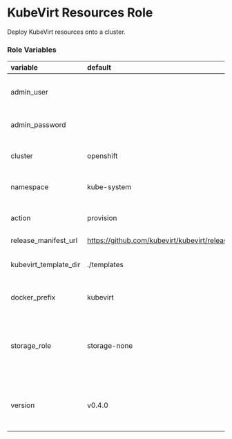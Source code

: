 # KubeVirt Resources Role

Deploy KubeVirt resources onto a cluster.

### Role Variables
| variable       | default           |choices           | comments  |
|:-------------|:-------------|:----------|:----------|
|admin_user|   | _optional_ |User with cluster-admin permissions.|
|admin_password| |_optional_|Password for **admin_user**.|
|cluster|openshift |<ul><li>openshift</li><li>kubernetes</li></ul>|Cluster type.| 
|namespace|kube-system | |Namespace to create resources.|
|action|provision| <ul><li>provision</li><li>deprovision</li></ul>|Action to perform.|
|release_manifest_url|https://github.com/kubevirt/kubevirt/releases/download|||
|kubevirt_template_dir|./templates||Location of the deployment template file.|
|docker_prefix| kubevirt | |Container image organization.|
|storage_role|storage-none|<ul><li>storage-none</li><li>storage-demo</li><li>storage-glusterfs</li></ul>| Storage role  to install with KubeVirt.|
|version|v0.4.0|<ul><li>v0.4.0</li><li>v0.3.0</li><li>v0.2.0</li><li>v0.1.0</li></ul>|KubeVirt release version.|
